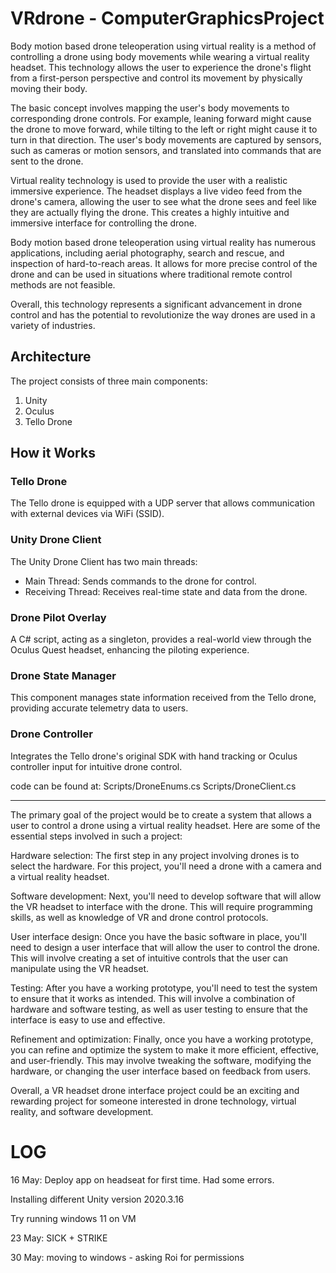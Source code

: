 # VRdrone - ComputerGraphicsProject

Body motion based drone teleoperation using virtual reality is a method of controlling a drone using body movements while wearing a virtual reality headset. This technology allows the user to experience the drone's flight from a first-person perspective and control its movement by physically moving their body.

The basic concept involves mapping the user's body movements to corresponding drone controls. For example, leaning forward might cause the drone to move forward, while tilting to the left or right might cause it to turn in that direction. The user's body movements are captured by sensors, such as cameras or motion sensors, and translated into commands that are sent to the drone.

Virtual reality technology is used to provide the user with a realistic immersive experience. The headset displays a live video feed from the drone's camera, allowing the user to see what the drone sees and feel like they are actually flying the drone. This creates a highly intuitive and immersive interface for controlling the drone.

Body motion based drone teleoperation using virtual reality has numerous applications, including aerial photography, search and rescue, and inspection of hard-to-reach areas. It allows for more precise control of the drone and can be used in situations where traditional remote control methods are not feasible.

Overall, this technology represents a significant advancement in drone control and has the potential to revolutionize the way drones are used in a variety of industries.

## Architecture

The project consists of three main components:

1. Unity
2. Oculus
3. Tello Drone

## How it Works

### Tello Drone

The Tello drone is equipped with a UDP server that allows communication with external devices via WiFi (SSID).

### Unity Drone Client

The Unity Drone Client has two main threads:

- Main Thread: Sends commands to the drone for control.
- Receiving Thread: Receives real-time state and data from the drone.

### Drone Pilot Overlay

A C# script, acting as a singleton, provides a real-world view through the Oculus Quest headset, enhancing the piloting experience.

### Drone State Manager

This component manages state information received from the Tello drone, providing accurate telemetry data to users.

### Drone Controller

Integrates the Tello drone's original SDK with hand tracking or Oculus controller input for intuitive drone control.


code can be found at: 
Scripts/DroneEnums.cs
Scripts/DroneClient.cs
********
The primary goal of the project would be to create a system that allows a user to control a drone using a virtual reality headset. Here are some of the essential steps involved in such a project:

Hardware selection: The first step in any project involving drones is to select the hardware. For this project, you'll need a drone with a camera and a virtual reality headset.

Software development: Next, you'll need to develop software that will allow the VR headset to interface with the drone. This will require programming skills, as well as knowledge of VR and drone control protocols.

User interface design: Once you have the basic software in place, you'll need to design a user interface that will allow the user to control the drone. This will involve creating a set of intuitive controls that the user can manipulate using the VR headset.

Testing: After you have a working prototype, you'll need to test the system to ensure that it works as intended. This will involve a combination of hardware and software testing, as well as user testing to ensure that the interface is easy to use and effective.

Refinement and optimization: Finally, once you have a working prototype, you can refine and optimize the system to make it more efficient, effective, and user-friendly. This may involve tweaking the software, modifying the hardware, or changing the user interface based on feedback from users.

Overall, a VR headset drone interface project could be an exciting and rewarding project for someone interested in drone technology, virtual reality, and software development.

# LOG
16 May: Deploy app on headseat for first time. Had some errors.

Installing different Unity version 2020.3.16

Try running windows 11 on VM 

23 May: SICK + STRIKE

30 May: moving to windows - asking Roi for permissions


